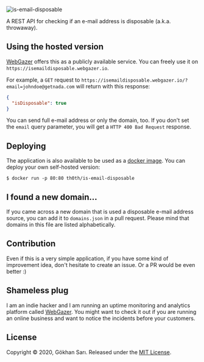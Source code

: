 ![is-email-disposable](https://user-images.githubusercontent.com/698079/98451232-e3ef1c80-2154-11eb-8812-0cd346fc9c6d.png)

A REST API for checking if an e-mail address is disposable (a.k.a. throwaway).

## Using the hosted version

[WebGazer](https://www.webgazer.io) offers this as a publicly available service. You can freely use it on `https://isemaildisposable.webgazer.io`. 

For example, a `GET` request to `https://isemaildisposable.webgazer.io/?email=johndoe@getnada.com` will return with this response:

```json
{
  "isDisposable": true
}
```

You can send full e-mail address or only the domain, too. If you don't set the `email` query parameter, you will get a `HTTP 400 Bad Request` response.

## Deploying

The application is also available to be used as a [docker image](https://hub.docker.com/repository/docker/th0th/is-email-disposable). You can deploy your own self-hosted version:

```shell script
$ docker run -p 80:80 th0th/is-email-disposable
```

## I found a new domain...

If you came across a new domain that is used a disposable e-mail address source, you can add it to `domains.json` in a pull request. Please mind that domains in this file are listed alphabetically. 

## Contribution

Even if this is a very simple application, if you have some kind of improvement idea, don't hesitate to create an issue. Or a PR would be even better :)

## Shameless plug

I am an indie hacker and I am running an uptime monitoring and analytics platform called [WebGazer](https://www.webgazer.io). You might want to check it out if you are running an online business and want to notice the incidents before your customers.

## License

Copyright © 2020, Gökhan Sarı. Released under the [MIT License](LICENSE).